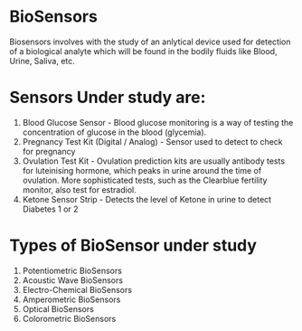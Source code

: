 # BioSensors
Biosensors involves with the study of an anlytical device used for detection of a biological analyte which will be found in the bodily fluids like Blood, Urine, Saliva, etc. 

# Sensors Under study are:
1. Blood Glucose Sensor - Blood glucose monitoring is a way of testing the concentration of glucose in the blood (glycemia). 
2. Pregnancy Test Kit (Digital / Analog) - Sensor used to detect to check for pregnancy
3. Ovulation Test Kit - Ovulation prediction kits are usually antibody tests for luteinising hormone, which peaks in urine around the time of ovulation. More sophisticated tests, such as the Clearblue fertility monitor, also test for estradiol.
4. Ketone Sensor Strip - Detects the level of Ketone in urine to detect Diabetes 1 or 2

# Types of BioSensor under study
1. Potentiometric BioSensors
2. Acoustic Wave BioSensors
3. Electro-Chemical BioSensors
4. Amperometric BioSensors
5. Optical BioSensors
6. Colorometric BioSensors
